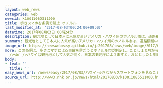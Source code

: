 ```yaml
---
layout: web_news
categories: web
newsid: k10011085511000
title: 歩きスマホを条例で禁止 ホノルル
last_modified_at: '2017-08-03T00:24:00+09:00'
datetime: 2017年08月03日 00時24分
description: 観光地として日本人に人気が高いアメリカ・ハワイ州のホノルル市は、道路横断中のいわゆる「歩きスマホ」を禁止する条例をアメリカの主要都市では初めて制定しました。
summary: 観光地として日本人に人気が高いアメリカ・ハワイ州のホノルル市は、道路横断中のいわゆる「歩きスマホ」を禁止する条例をアメリカの主要都市では初めて制定しました。
image_url: https://newswebeasy.github.io/ja201708/news/web/image/2017/08/03/k10011085511000.jpg
more: この条例は、歩きスマホによる事故を防ごうとホノルル市が制定し、ことし１０月から施行されます。条例は、歩行者が道路を横断中にスマートフォンやタブレット端末を見たり操作したりすることを禁止していて、警察官に見つかった場合、初めてだと１５ドルから３５ドル、２回目だと３５ドルから７５ドルの罰金が科され、回数を重ねるごとに罰金の金額が上がります。アメリカでは、ほとんどの州で車を運転中にスマートフォンを操作することは禁じられていますが、歩きスマホを禁じる条例の制定は、主要都市では初めてです。<br
  /><br />ハワイは観光地として人気が高く、日本の観光庁によりますと、おととしの１年間に日本から１４８万人余りが訪れたということです。ホノルル市のコールドウェル市長は、「ホノルルでは高齢者を中心に歩きスマホによる事故が多発している。全米に先駆けてこの条例を制定することで、ホノルル市が命を大事にしていることを訴えたい」と話しています。
body:
- text: ''
  title: ''
easy_news_url: /news/easy/2017/08/03/ハワイ-歩きながらスマートフォンを見ることが禁止になる/
source_url: http://www3.nhk.or.jp/news/html/20170803/k10011085511000.html?utm_int=nsearch_contents_search-items_001
...
```

